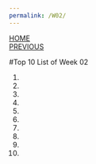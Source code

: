 ```yaml
---
permalink: /W02/
---
```

[HOME](../)<br>
[PREVIOUS  ](../W01/)<br>

#Top 10 List of Week 02

1.
2.
3.
4.
5.
6.
7.
8.
9.
10.
